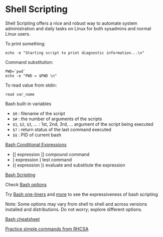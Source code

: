 # Shell Scripting    

Shell Scripting offers a nice and robust way to automate system administration and daily tasks on Linux for both sysadmins and normal Linux users.     

To print something: 
```
echo -e "Starting script to print diagnostic information...\n"    
```

Command substitution:   
```
PWD=`pwd`
echo -e "PWD = $PWD \n"
```

To read value from stdin:
```
read var_name
```

Bash built-in variables    
- `$0` : filename of the script 
- `$#` : the number of arguments of the scripts
- `$1`, `$2`, `$3`, ... : 1st, 2nd, 3rd, ... argument of the script being executed
- `$?` : return status of the last command executed  
- `$$` : PID of current bash   

[Bash Conditional Expressions](https://www.gnu.org/software/bash/manual/html_node/Bash-Conditional-Expressions.html)     
- [[ expression  ]] compound command    
- [ expression ] test command    
- (( expression )) evaluate and substitute the expression    

[Bash Scripting](https://linuxsimply.com/cheat-sheets/bash-scripting/)     

Check [Bash options](https://devhints.io/bash)    

Try [Bash one-liners](https://onceupon.github.io/Bash-Oneliner/) and [more](https://www.bashoneliners.com/oneliners/newest/) to see the expressiveness of bash scripting    

Note: Some options may vary from shell to shell and across versions installed and distributions. Do not worry; explore different options.     

[Bash cheatsheet](https://github.com/LeCoupa/awesome-cheatsheets/blob/master/languages/bash.sh)     

[Practice simple commands from RHCSA](https://github.com/soficx/rhcsa)     

